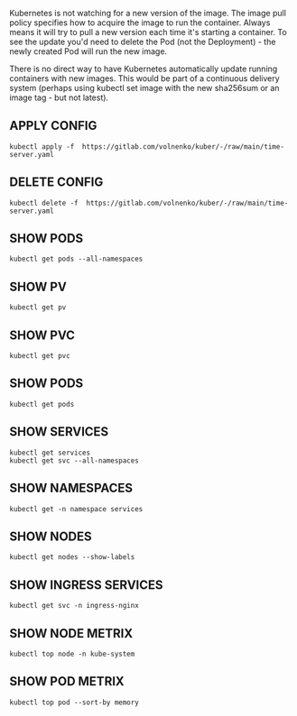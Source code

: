 Kubernetes is not watching for a new version of the image. The image pull policy specifies how to acquire the image to run the container. Always means it will try to pull a new version each time it's starting a container. To see the update you'd need to delete the Pod (not the Deployment) - the newly created Pod will run the new image.

There is no direct way to have Kubernetes automatically update running containers with new images. This would be part of a continuous delivery system (perhaps using kubectl set image with the new sha256sum or an image tag - but not latest).

## APPLY CONFIG

```
kubectl apply -f  https://gitlab.com/volnenko/kuber/-/raw/main/time-server.yaml
```

## DELETE CONFIG
```
kubectl delete -f  https://gitlab.com/volnenko/kuber/-/raw/main/time-server.yaml
```

## SHOW PODS
```
kubectl get pods --all-namespaces
```

## SHOW PV

```
kubectl get pv
```

## SHOW PVC

```
kubectl get pvc
```

## SHOW PODS

```
kubectl get pods
```

## SHOW SERVICES
```
kubectl get services
kubectl get svc --all-namespaces
```

## SHOW NAMESPACES
```
kubectl get -n namespace services
```

## SHOW NODES

```
kubectl get nodes --show-labels
```

## SHOW INGRESS SERVICES

```
kubectl get svc -n ingress-nginx
```

## SHOW NODE METRIX

```
kubectl top node -n kube-system
```

## SHOW POD METRIX
```
kubectl top pod --sort-by memory
```
